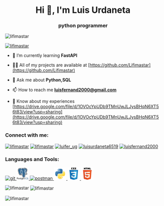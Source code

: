 <h1 align="center">Hi 👋, I'm Luis Urdaneta</h1>
<h3 align="center">python programmer</h3>

<p align="left"> <img src="https://komarev.com/ghpvc/?username=lifimastar&label=Profile%20views&color=0e75b6&style=flat" alt="lifimastar" /> </p>

<p align="left"> <a href="https://github.com/ryo-ma/github-profile-trophy"><img src="https://github-profile-trophy.vercel.app/?username=lifimastar" alt="lifimastar" /></a> </p>

- 🌱 I’m currently learning **FastAPI**

- 👨‍💻 All of my projects are available at [https://github.com/Lifimastar](https://github.com/Lifimastar)

- 💬 Ask me about **Python,SQL**

- 📫 How to reach me **luisfernand2000@gmail.com**

- 📄 Know about my experiences [https://drive.google.com/file/d/1OVOcYpUDb9TMnUwJLJysBHqN6XT56t83/view?usp=sharing](https://drive.google.com/file/d/1OVOcYpUDb9TMnUwJLJysBHqN6XT56t83/view?usp=sharing)

<h3 align="left">Connect with me:</h3>
<p align="left">
<a href="https://linkedin.com/in/lifimastar" target="blank"><img align="center" src="https://raw.githubusercontent.com/rahuldkjain/github-profile-readme-generator/master/src/images/icons/Social/linked-in-alt.svg" alt="lifimastar" height="30" width="40" /></a>
<a href="https://fb.com/lifimastar" target="blank"><img align="center" src="https://raw.githubusercontent.com/rahuldkjain/github-profile-readme-generator/master/src/images/icons/Social/facebook.svg" alt="lifimastar" height="30" width="40" /></a>
<a href="https://instagram.com/luifer_ug" target="blank"><img align="center" src="https://raw.githubusercontent.com/rahuldkjain/github-profile-readme-generator/master/src/images/icons/Social/instagram.svg" alt="luifer_ug" height="30" width="40" /></a>
<a href="https://www.youtube.com/c/luisurdaneta6519" target="blank"><img align="center" src="https://raw.githubusercontent.com/rahuldkjain/github-profile-readme-generator/master/src/images/icons/Social/youtube.svg" alt="luisurdaneta6519" height="30" width="40" /></a>
<a href="https://www.hackerearth.com/luisfernand2000" target="blank"><img align="center" src="https://raw.githubusercontent.com/rahuldkjain/github-profile-readme-generator/master/src/images/icons/Social/hackerearth.svg" alt="luisfernand2000" height="30" width="40" /></a>
</p>

<h3 align="left">Languages and Tools:</h3>
<p align="left"> <a href="https://git-scm.com/" target="_blank" rel="noreferrer"> <img src="https://www.vectorlogo.zone/logos/git-scm/git-scm-icon.svg" alt="git" width="40" height="40"/> </a> <a href="https://www.postgresql.org" target="_blank" rel="noreferrer"> <img src="https://raw.githubusercontent.com/devicons/devicon/master/icons/postgresql/postgresql-original-wordmark.svg" alt="postgresql" width="40" height="40"/> </a> <a href="https://postman.com" target="_blank" rel="noreferrer"> <img src="https://www.vectorlogo.zone/logos/getpostman/getpostman-icon.svg" alt="postman" width="40" height="40"/> </a> <a href="https://www.python.org" target="_blank" rel="noreferrer"> <img src="https://raw.githubusercontent.com/devicons/devicon/master/icons/python/python-original.svg" alt="python" width="40" height="40"/> <a href="https://www.w3schools.com/css/" target="_blank" rel="noreferrer"> <img src="https://raw.githubusercontent.com/devicons/devicon/master/icons/css3/css3-original-wordmark.svg" alt="css3" width="40" height="40"/> </a> <a href="https://www.w3.org/html/" target="_blank" rel="noreferrer"> <img src="https://raw.githubusercontent.com/devicons/devicon/master/icons/html5/html5-original-wordmark.svg" alt="html5" width="40" height="40"/> </a> </p>

<p><img align="left" src="https://github-readme-stats.vercel.app/api/top-langs?username=lifimastar&show_icons=true&locale=en&layout=compact" alt="lifimastar" /></p>

<p>&nbsp;<img align="center" src="https://github-readme-stats.vercel.app/api?username=lifimastar&show_icons=true&locale=en" alt="lifimastar" /></p>

<p><img align="center" src="https://github-readme-streak-stats.herokuapp.com/?user=lifimastar&" alt="lifimastar" /></p>

